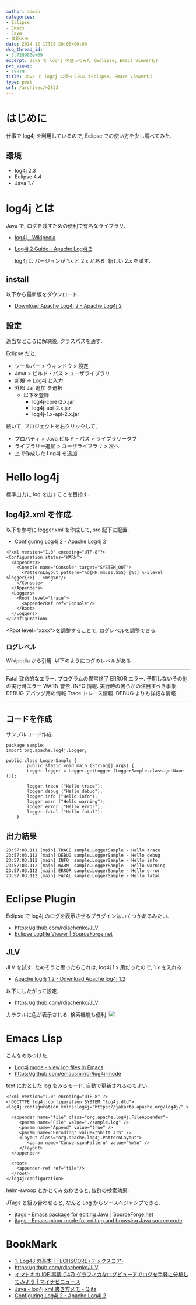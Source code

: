 ```yaml
---
author: admin
categories:
- Eclipse
- Emacs
- Java
- 技術メモ
date: 2014-12-17T16:20:00+00:00
dsq_thread_id:
- 3.728086e+09
excerpt: Java で log4j の使ってみた (Eclipse, Emacs Viewerも)
pvc_views:
- 19879
title: Java で log4j の使ってみた (Eclipse, Emacs Viewerも)
type: post
url: /archives/=2833
---
```


はじめに
========

仕事で log4j を利用しているので, Eclipse での使い方を少し調べてみた.

環境
----

-   log4j 2.3
-   Eclipse 4.4
-   Java 1.7

log4j とは
==========

Java で, ログを残すための便利で有名なライブラリ.

-   [log4j - Wikipedia](https://ja.wikipedia.org/wiki/Log4j)
-   [Log4j 2 Guide - Apache Log4j
    2](https://logging.apache.org/log4j/2.x/)

    log4j は バージョンが 1.x と 2.x がある. 新しい 2.x を試す.

install
-------

以下から最新版をダウンロード.

-   [Download Apache Log4j 2 - Apache Log4j
    2](https://logging.apache.org/log4j/2.x/download.html)

設定
----

適当なところに解凍後, クラスパスを通す.

Eclipse だと,

-   ツールバー &gt; ウィンドウ &gt; 設定
-   Java &gt; ビルド・パス &gt; ユーザライブラリ
-   新規 -&gt; Log4j と入力
-   外部 Jar 追加 を選択
    -   以下を登録
        -   log4j-core-2.x.jar
        -   log4j-api-2.x.jar
        -   log4j-1.x-api-2.x.jar

続いて, プロジェクトを右クリックして,

-   プロバティ &gt; Java ビルド・パス &gt; ライブラリータブ
-   ライブラリー追加 &gt; ユーザライブラリ &gt; 次へ
-   上で作成した Log4j を追加.

Hello log4j
===========

標準出力に log を出すことを目指す.

log4j2.xml を作成.
------------------

以下を参考に logger.xml を作成して, src 配下に配置.

-   [Configuring Log4j 2 - Apache Log4j
    2](https://logging.apache.org/log4j/2.x/manual/configuration.html)

``` {.xml}
<?xml version="1.0" encoding="UTF-8"?>
<Configuration status="WARN">
  <Appenders>
    <Console name="Console" target="SYSTEM_OUT">
      <PatternLayout pattern="%d{HH:mm:ss.SSS} [%t] %-5level %logger{36} - %msg%n"/>
    </Console>
  </Appenders>
  <Loggers>
    <Root level="trace">
      <AppenderRef ref="Console"/>
    </Root>
  </Loggers>
</Configuration>
```

&lt;Root level="xxxx"&gt;を調整することで, ログレベルを調整できる.

### ログレベル

Wikipedia から引用. 以下のようにログのレベルがある.

  ------- ----------------------------------------
  Fatal   致命的なエラー. プログラムの異常終了
  ERROR   エラー. 予期しないその他の実行時エラー
  WARN    警告.
  INFO    情報. 実行時の何らかの注目すべき事象
  DEBUG   デバッグ用の情報
  Trace   トレース情報. DEBUG よりも詳細な情報
  ------- ----------------------------------------

コードを作成
------------

サンプルコード作成.

``` {.java}
package sample;
import org.apache.log4j.Logger;

public class LoggerSample {
        public static void main (String[] args) {
        Logger logger = Logger.getLogger (LoggerSample.class.getName ());

        logger.trace ("Hello trace");
        logger.debug ("Hello debug");
        logger.info ("Hello info");
        logger.warn ("Hello warning");
        logger.error ("Hello error");
        logger.fatal ("Hello fatal");
    }
```

出力結果
--------

``` {.bash}
23:57:03.111 [main] TRACE sample.LoggerSample - Hello trace
23:57:03.112 [main] DEBUG sample.LoggerSample - Hello debug
23:57:03.112 [main] INFO  sample.LoggerSample - Hello info
23:57:03.112 [main] WARN  sample.LoggerSample - Hello warning
23:57:03.112 [main] ERROR sample.LoggerSample - Hello error
23:57:03.112 [main] FATAL sample.LoggerSample - Hello fatal
```

Eclipse Plugin
==============

Eclipse で log4j のログを表示させるプラグインはいくつかあるみたい.

-   <https://github.com/rdiachenko/JLV>
-   [Eclipse Logfile Viewer |
    SourceForge.net](https://sourceforge.net/projects/logfiletools/)

JLV
---

JLV を試す. ためそうと思ったらこれは, log4j 1.x 用だったので, 1.x
を入れる.

-   [Apache log4j 1.2 - Download Apache log4j
    1.2](https://logging.apache.org/log4j/1.2/download.html)

以下にしたがって設定.

-   <https://github.com/rdiachenko/JLV>

カラフルに色が表示される. 検索機能も便利.
![](./../img/2014-12-18-002559_758x194_scrot.png)

Emacs Lisp
==========

こんなのみつけた.

-   [Log4j mode - view log files in
    Emacs](https://log4j-mode.sourceforge.net/)
-   <https://github.com/emacsmirror/log4j-mode>

text におとした log をみるモード. 自動で更新されるのもよい.

``` {.xml}
<?xml version="1.0" encoding="UTF-8" ?>
<!DOCTYPE log4j:configuration SYSTEM "log4j.dtd">
<log4j:configuration xmlns:log4j="https://jakarta.apache.org/log4j/" >

  <appender name="file" class="org.apache.log4j.FileAppender">
     <param name="File" value="./sample.log" />
     <param name="Append" value="true" />
     <param name="Encoding" value="Shift_JIS" />
     <layout class="org.apache.log4j.PatternLayout">
        <param name="ConversionPattern" value="%m%n" />
     </layout>
  </appender>

  <root>
    <appender-ref ref="file"/>
  </root>
</log4j:configuration>
```

helm-swoop とかとくみあわせると, 抜群の検索効果.

JTags と組み合わせると, なんと Log からソースへジャンプできる.

-   [jtags - Emacs package for editing Java |
    SourceForge.net](https://sourceforge.net/projects/jtags/)
-   [jtags - Emacs minor mode for editing and browsing Java source
    code](https://jtags.sourceforge.net/)

BookMark
========

-   [1. Log4J の基本 | TECHSCORE
    (テックスコア)](https://www.techscore.com/tech/Java/ApacheJakarta/Log4J/1/)
-   <https://github.com/rdiachenko/JLV>
-   [イマドキの IDE 事情 (147)
    グラフィカなログビューアでログを手軽に分析してみよう |
    マイナビニュース](https://news.mynavi.jp/column/ide/147/)
-   [Java - log4j.xml 書き方メモ -
    Qiita](https://qiita.com/opengl-8080/items/f7e1f1b7e2b928427cb5)
-   [Configuring Log4j 2 - Apache Log4j
    2](https://logging.apache.org/log4j/2.x/manual/configuration.html)

